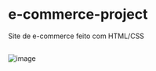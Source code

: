 # e-commerce-project
Site de e-commerce feito com HTML/CSS
##
![image](https://github.com/ximenes-lucas/e-commerce-project/assets/90286449/84071d96-8428-4772-bb6e-eba6711d2df3)

